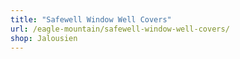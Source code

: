 ```yaml
---
title: "Safewell Window Well Covers"
url: /eagle-mountain/safewell-window-well-covers/
shop: Jalousien
---
```

